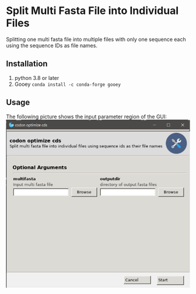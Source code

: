 # Split Multi Fasta File into Individual Files

Splitting one multi fasta file into multiple files with only one sequence each using the sequence IDs as file names.
## Installation
1. python 3.8 or later
2. Gooey `conda install -c conda-forge gooey`
## Usage
The following picture shows the input parameter region of the GUI:
![](https://github.com/olgatsiouri1996/split_multi_fasta/blob/master/GUI.png)



